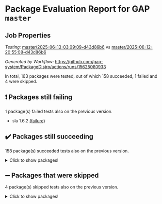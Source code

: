 # Package Evaluation Report for GAP `master`

## Job Properties

*Testing:* [master/2025-06-13-03:09:09-d43d86b6](https://github.com/gap-system/PackageDistro/blob/data/reports/master/2025-06-13-03:09:09-d43d86b6) vs [master/2025-06-12-20:55:08-d43d86b6](https://github.com/gap-system/PackageDistro/blob/data/reports/master/2025-06-12-20:55:08-d43d86b6)

*Generated by Workflow:* https://github.com/gap-system/PackageDistro/actions/runs/15625080933

In total, 163 packages were tested, out of which 158 succeeded, 1 failed and 4 were skipped.

## :exclamation: Packages still failing

1 package(s) failed tests also on the previous version.
- sla 1.6.2 [(failure)](https://github.com/gap-system/PackageDistro/actions/runs/15625080933/job/44017980332)

## :heavy_check_mark: Packages still succeeding

158 package(s) succeeded tests also on the previous version.
<details><summary>Click to show packages!</summary>

- 4ti2interface 2024.11-01 [(success)](https://github.com/gap-system/PackageDistro/actions/runs/15625080933/job/44017980163)
- ace 5.7.0 [(success)](https://github.com/gap-system/PackageDistro/actions/runs/15625080933/job/44017980164)
- aclib 1.3.2 [(success)](https://github.com/gap-system/PackageDistro/actions/runs/15625080933/job/44017980148)
- agt 0.3.1 [(success)](https://github.com/gap-system/PackageDistro/actions/runs/15625080933/job/44017980149)
- alco 1.1.1 [(success)](https://github.com/gap-system/PackageDistro/actions/runs/15625080933/job/44017980168)
- alnuth 3.2.1 [(success)](https://github.com/gap-system/PackageDistro/actions/runs/15625080933/job/44017980161)
- anupq 3.3.1 [(success)](https://github.com/gap-system/PackageDistro/actions/runs/15625080933/job/44017980158)
- atlasrep 2.1.9 [(success)](https://github.com/gap-system/PackageDistro/actions/runs/15625080933/job/44017980151)
- autodoc 2025.05.09 [(success)](https://github.com/gap-system/PackageDistro/actions/runs/15625080933/job/44017980175)
- automata 1.16 [(success)](https://github.com/gap-system/PackageDistro/actions/runs/15625080933/job/44017980176)
- automgrp 1.3.3 [(success)](https://github.com/gap-system/PackageDistro/actions/runs/15625080933/job/44017980181)
- autpgrp 1.11.1 [(success)](https://github.com/gap-system/PackageDistro/actions/runs/15625080933/job/44017980169)
- cap 2025.06-05 [(success)](https://github.com/gap-system/PackageDistro/actions/runs/15625080933/job/44017980170)
- caratinterface 2.3.7 [(success)](https://github.com/gap-system/PackageDistro/actions/runs/15625080933/job/44017980166)
- cddinterface 2024.09.02 [(success)](https://github.com/gap-system/PackageDistro/actions/runs/15625080933/job/44017980160)
- circle 1.6.6 [(success)](https://github.com/gap-system/PackageDistro/actions/runs/15625080933/job/44017980167)
- classicpres 1.22 [(success)](https://github.com/gap-system/PackageDistro/actions/runs/15625080933/job/44017980171)
- cohomolo 1.6.11 [(success)](https://github.com/gap-system/PackageDistro/actions/runs/15625080933/job/44017980162)
- congruence 1.2.7 [(success)](https://github.com/gap-system/PackageDistro/actions/runs/15625080933/job/44017980182)
- corefreesub 0.6 [(success)](https://github.com/gap-system/PackageDistro/actions/runs/15625080933/job/44017980197)
- corelg 1.57 [(success)](https://github.com/gap-system/PackageDistro/actions/runs/15625080933/job/44017980198)
- crime 1.6 [(success)](https://github.com/gap-system/PackageDistro/actions/runs/15625080933/job/44017980231)
- crisp 1.4.6 [(success)](https://github.com/gap-system/PackageDistro/actions/runs/15625080933/job/44017980201)
- crypting 0.10.5 [(success)](https://github.com/gap-system/PackageDistro/actions/runs/15625080933/job/44017980174)
- cryst 4.1.27 [(success)](https://github.com/gap-system/PackageDistro/actions/runs/15625080933/job/44017980191)
- crystcat 1.1.10 [(success)](https://github.com/gap-system/PackageDistro/actions/runs/15625080933/job/44017980220)
- ctbllib 1.3.11 [(success)](https://github.com/gap-system/PackageDistro/actions/runs/15625080933/job/44017980195)
- cubefree 1.20 [(success)](https://github.com/gap-system/PackageDistro/actions/runs/15625080933/job/44017980215)
- curlinterface 2.4.1 [(success)](https://github.com/gap-system/PackageDistro/actions/runs/15625080933/job/44017980189)
- cvec 2.8.3 [(success)](https://github.com/gap-system/PackageDistro/actions/runs/15625080933/job/44017980180)
- datastructures 0.3.1 [(success)](https://github.com/gap-system/PackageDistro/actions/runs/15625080933/job/44017980207)
- deepthought 1.0.8 [(success)](https://github.com/gap-system/PackageDistro/actions/runs/15625080933/job/44017980186)
- design 1.8.2 [(success)](https://github.com/gap-system/PackageDistro/actions/runs/15625080933/job/44017980205)
- difsets 2.3.1 [(success)](https://github.com/gap-system/PackageDistro/actions/runs/15625080933/job/44017980218)
- digraphs 1.10.0 [(success)](https://github.com/gap-system/PackageDistro/actions/runs/15625080933/job/44017980208)
- edim 1.3.8 [(success)](https://github.com/gap-system/PackageDistro/actions/runs/15625080933/job/44017980214)
- example 4.4.0 [(success)](https://github.com/gap-system/PackageDistro/actions/runs/15625080933/job/44017980184)
- examplesforhomalg 2023.10-01 [(success)](https://github.com/gap-system/PackageDistro/actions/runs/15625080933/job/44017980255)
- factint 1.6.3 [(success)](https://github.com/gap-system/PackageDistro/actions/runs/15625080933/job/44017980185)
- ferret 1.0.14 [(success)](https://github.com/gap-system/PackageDistro/actions/runs/15625080933/job/44017980200)
- fga 1.5.0 [(success)](https://github.com/gap-system/PackageDistro/actions/runs/15625080933/job/44017980183)
- fining 1.5.6 [(success)](https://github.com/gap-system/PackageDistro/actions/runs/15625080933/job/44017980196)
- float 1.0.7 [(success)](https://github.com/gap-system/PackageDistro/actions/runs/15625080933/job/44017980193)
- format 1.4.4 [(success)](https://github.com/gap-system/PackageDistro/actions/runs/15625080933/job/44017980190)
- forms 1.2.13 [(success)](https://github.com/gap-system/PackageDistro/actions/runs/15625080933/job/44017980221)
- fplsa 1.2.6 [(success)](https://github.com/gap-system/PackageDistro/actions/runs/15625080933/job/44017980249)
- fr 2.4.13 [(success)](https://github.com/gap-system/PackageDistro/actions/runs/15625080933/job/44017980233)
- francy 2.0.3 [(success)](https://github.com/gap-system/PackageDistro/actions/runs/15625080933/job/44017980224)
- fwtree 1.3 [(success)](https://github.com/gap-system/PackageDistro/actions/runs/15625080933/job/44017980244)
- gapdoc 1.6.7 [(success)](https://github.com/gap-system/PackageDistro/actions/runs/15625080933/job/44017980234)
- gauss 2024.11-01 [(success)](https://github.com/gap-system/PackageDistro/actions/runs/15625080933/job/44017980225)
- gaussforhomalg 2024.08-01 [(success)](https://github.com/gap-system/PackageDistro/actions/runs/15625080933/job/44017980245)
- gbnp 1.1.0 [(success)](https://github.com/gap-system/PackageDistro/actions/runs/15625080933/job/44017980230)
- generalizedmorphismsforcap 2025.02-01 [(success)](https://github.com/gap-system/PackageDistro/actions/runs/15625080933/job/44017980239)
- genss 1.6.9 [(success)](https://github.com/gap-system/PackageDistro/actions/runs/15625080933/job/44017980266)
- gradedmodules 2024.12-01 [(success)](https://github.com/gap-system/PackageDistro/actions/runs/15625080933/job/44017980238)
- gradedringforhomalg 2024.07-01 [(success)](https://github.com/gap-system/PackageDistro/actions/runs/15625080933/job/44017980222)
- grape 4.9.2 [(success)](https://github.com/gap-system/PackageDistro/actions/runs/15625080933/job/44017980229)
- groupoids 1.76 [(success)](https://github.com/gap-system/PackageDistro/actions/runs/15625080933/job/44017980223)
- grpconst 2.6.5 [(success)](https://github.com/gap-system/PackageDistro/actions/runs/15625080933/job/44017980256)
- guarana 0.96.3 [(success)](https://github.com/gap-system/PackageDistro/actions/runs/15625080933/job/44017980247)
- guava 3.20 [(success)](https://github.com/gap-system/PackageDistro/actions/runs/15625080933/job/44017980240)
- hap 1.66 [(success)](https://github.com/gap-system/PackageDistro/actions/runs/15625080933/job/44017980213)
- hapcryst 0.1.15 [(success)](https://github.com/gap-system/PackageDistro/actions/runs/15625080933/job/44017980219)
- hecke 1.5.4 [(success)](https://github.com/gap-system/PackageDistro/actions/runs/15625080933/job/44017980243)
- help 4.0 [(success)](https://github.com/gap-system/PackageDistro/actions/runs/15625080933/job/44017980241)
- homalg 2024.01-01 [(success)](https://github.com/gap-system/PackageDistro/actions/runs/15625080933/job/44017980228)
- homalgtocas 2023.11-01 [(success)](https://github.com/gap-system/PackageDistro/actions/runs/15625080933/job/44017980211)
- ibnp 0.15 [(success)](https://github.com/gap-system/PackageDistro/actions/runs/15625080933/job/44017980248)
- idrel 2.48 [(success)](https://github.com/gap-system/PackageDistro/actions/runs/15625080933/job/44017980271)
- images 1.3.3 [(success)](https://github.com/gap-system/PackageDistro/actions/runs/15625080933/job/44017980258)
- intpic 0.4.0 [(success)](https://github.com/gap-system/PackageDistro/actions/runs/15625080933/job/44017980246)
- io 4.9.1 [(success)](https://github.com/gap-system/PackageDistro/actions/runs/15625080933/job/44017980262)
- io_forhomalg 2023.02-04 [(success)](https://github.com/gap-system/PackageDistro/actions/runs/15625080933/job/44017980235)
- irredsol 1.4.4 [(success)](https://github.com/gap-system/PackageDistro/actions/runs/15625080933/job/44017980236)
- json 2.2.2 [(success)](https://github.com/gap-system/PackageDistro/actions/runs/15625080933/job/44017980251)
- jupyterkernel 1.5.1 [(success)](https://github.com/gap-system/PackageDistro/actions/runs/15625080933/job/44017980254)
- jupyterviz 1.5.6 [(success)](https://github.com/gap-system/PackageDistro/actions/runs/15625080933/job/44017980257)
- kan 1.37 [(success)](https://github.com/gap-system/PackageDistro/actions/runs/15625080933/job/44017980290)
- kbmag 1.5.11 [(success)](https://github.com/gap-system/PackageDistro/actions/runs/15625080933/job/44017980253)
- laguna 3.9.7 [(success)](https://github.com/gap-system/PackageDistro/actions/runs/15625080933/job/44017980285)
- liealgdb 2.2.1 [(success)](https://github.com/gap-system/PackageDistro/actions/runs/15625080933/job/44017980276)
- liepring 2.9.1 [(success)](https://github.com/gap-system/PackageDistro/actions/runs/15625080933/job/44017980278)
- liering 2.4.2 [(success)](https://github.com/gap-system/PackageDistro/actions/runs/15625080933/job/44017980261)
- linearalgebraforcap 2025.06-01 [(success)](https://github.com/gap-system/PackageDistro/actions/runs/15625080933/job/44017980279)
- lins 0.9 [(success)](https://github.com/gap-system/PackageDistro/actions/runs/15625080933/job/44017980259)
- localizeringforhomalg 2023.10-01 [(success)](https://github.com/gap-system/PackageDistro/actions/runs/15625080933/job/44017980301)
- loops 3.4.4 [(success)](https://github.com/gap-system/PackageDistro/actions/runs/15625080933/job/44017980283)
- lpres 1.1.1 [(success)](https://github.com/gap-system/PackageDistro/actions/runs/15625080933/job/44017980274)
- majoranaalgebras 1.5.2 [(success)](https://github.com/gap-system/PackageDistro/actions/runs/15625080933/job/44017980275)
- mapclass 1.4.6 [(success)](https://github.com/gap-system/PackageDistro/actions/runs/15625080933/job/44017980287)
- matgrp 0.71 [(success)](https://github.com/gap-system/PackageDistro/actions/runs/15625080933/job/44017980273)
- matricesforhomalg 2024.11-02 [(success)](https://github.com/gap-system/PackageDistro/actions/runs/15625080933/job/44017980263)
- modisom 3.0.0 [(success)](https://github.com/gap-system/PackageDistro/actions/runs/15625080933/job/44017980308)
- modulepresentationsforcap 2024.09-02 [(success)](https://github.com/gap-system/PackageDistro/actions/runs/15625080933/job/44017980270)
- modules 2024.12-01 [(success)](https://github.com/gap-system/PackageDistro/actions/runs/15625080933/job/44017980284)
- monoidalcategories 2025.03-02 [(success)](https://github.com/gap-system/PackageDistro/actions/runs/15625080933/job/44017980277)
- nconvex 2024.12-01 [(success)](https://github.com/gap-system/PackageDistro/actions/runs/15625080933/job/44017980295)
- nilmat 1.4.2 [(success)](https://github.com/gap-system/PackageDistro/actions/runs/15625080933/job/44017980286)
- nock 1.5 [(success)](https://github.com/gap-system/PackageDistro/actions/runs/15625080933/job/44017980310)
- normalizinterface 1.4.0 [(success)](https://github.com/gap-system/PackageDistro/actions/runs/15625080933/job/44017980317)
- nq 2.5.11 [(success)](https://github.com/gap-system/PackageDistro/actions/runs/15625080933/job/44017980298)
- numericalsgps 1.4.0 [(success)](https://github.com/gap-system/PackageDistro/actions/runs/15625080933/job/44017980307)
- openmath 11.5.3 [(success)](https://github.com/gap-system/PackageDistro/actions/runs/15625080933/job/44017980293)
- orb 5.0.0 [(success)](https://github.com/gap-system/PackageDistro/actions/runs/15625080933/job/44017980302)
- packagemanager 1.6.3 [(success)](https://github.com/gap-system/PackageDistro/actions/runs/15625080933/job/44017980289)
- patternclass 2.4.5 [(success)](https://github.com/gap-system/PackageDistro/actions/runs/15625080933/job/44017980319)
- permut 2.0.5 [(success)](https://github.com/gap-system/PackageDistro/actions/runs/15625080933/job/44017980329)
- polenta 1.3.11 [(success)](https://github.com/gap-system/PackageDistro/actions/runs/15625080933/job/44017980313)
- polymaking 0.8.7 [(success)](https://github.com/gap-system/PackageDistro/actions/runs/15625080933/job/44017980299)
- primgrp 3.4.4 [(success)](https://github.com/gap-system/PackageDistro/actions/runs/15625080933/job/44017980315)
- profiling 2.6.0 [(success)](https://github.com/gap-system/PackageDistro/actions/runs/15625080933/job/44017980282)
- qdistrnd 0.9.5 [(success)](https://github.com/gap-system/PackageDistro/actions/runs/15625080933/job/44017980316)
- qpa 1.35 [(success)](https://github.com/gap-system/PackageDistro/actions/runs/15625080933/job/44017980327)
- quagroup 1.8.4 [(success)](https://github.com/gap-system/PackageDistro/actions/runs/15625080933/job/44017980305)
- radiroot 2.9 [(success)](https://github.com/gap-system/PackageDistro/actions/runs/15625080933/job/44017980311)
- rcwa 4.7.1 [(success)](https://github.com/gap-system/PackageDistro/actions/runs/15625080933/job/44017980320)
- rds 1.8 [(success)](https://github.com/gap-system/PackageDistro/actions/runs/15625080933/job/44017980303)
- recog 1.4.4 [(success)](https://github.com/gap-system/PackageDistro/actions/runs/15625080933/job/44017980340)
- repndecomp 1.3.0 [(success)](https://github.com/gap-system/PackageDistro/actions/runs/15625080933/job/44017980330)
- repsn 3.1.2 [(success)](https://github.com/gap-system/PackageDistro/actions/runs/15625080933/job/44017980365)
- resclasses 4.7.3 [(success)](https://github.com/gap-system/PackageDistro/actions/runs/15625080933/job/44017980326)
- ringsforhomalg 2024.11-02 [(success)](https://github.com/gap-system/PackageDistro/actions/runs/15625080933/job/44017980321)
- sco 2023.08-01 [(success)](https://github.com/gap-system/PackageDistro/actions/runs/15625080933/job/44017980336)
- scscp 2.4.3 [(success)](https://github.com/gap-system/PackageDistro/actions/runs/15625080933/job/44017980323)
- semigroups 5.5.0 [(success)](https://github.com/gap-system/PackageDistro/actions/runs/15625080933/job/44017980318)
- sglppow 2.4 [(success)](https://github.com/gap-system/PackageDistro/actions/runs/15625080933/job/44017980333)
- sgpviz 0.999.6 [(success)](https://github.com/gap-system/PackageDistro/actions/runs/15625080933/job/44017980331)
- simpcomp 2.1.14 [(success)](https://github.com/gap-system/PackageDistro/actions/runs/15625080933/job/44017980344)
- singular 2024.06.03 [(success)](https://github.com/gap-system/PackageDistro/actions/runs/15625080933/job/44017980343)
- sl2reps 1.1 [(success)](https://github.com/gap-system/PackageDistro/actions/runs/15625080933/job/44017980335)
- smallantimagmas 0.4.1 [(success)](https://github.com/gap-system/PackageDistro/actions/runs/15625080933/job/44017980351)
- smallgrp 1.5.4 [(success)](https://github.com/gap-system/PackageDistro/actions/runs/15625080933/job/44017980334)
- smallsemi 0.7.2 [(success)](https://github.com/gap-system/PackageDistro/actions/runs/15625080933/job/44017980341)
- sonata 2.9.6 [(success)](https://github.com/gap-system/PackageDistro/actions/runs/15625080933/job/44017980372)
- sophus 1.27 [(success)](https://github.com/gap-system/PackageDistro/actions/runs/15625080933/job/44017980385)
- sotgrps 1.3 [(success)](https://github.com/gap-system/PackageDistro/actions/runs/15625080933/job/44017980349)
- spinsym 1.5.2 [(success)](https://github.com/gap-system/PackageDistro/actions/runs/15625080933/job/44017980362)
- standardff 1.0 [(success)](https://github.com/gap-system/PackageDistro/actions/runs/15625080933/job/44017980359)
- symbcompcc 1.3.2 [(success)](https://github.com/gap-system/PackageDistro/actions/runs/15625080933/job/44017980347)
- thelma 1.3 [(success)](https://github.com/gap-system/PackageDistro/actions/runs/15625080933/job/44017980357)
- tomlib 1.2.11 [(success)](https://github.com/gap-system/PackageDistro/actions/runs/15625080933/job/44017980369)
- toolsforhomalg 2025.05-01 [(success)](https://github.com/gap-system/PackageDistro/actions/runs/15625080933/job/44017980353)
- toric 1.9.6 [(success)](https://github.com/gap-system/PackageDistro/actions/runs/15625080933/job/44017980356)
- transgrp 3.6.5 [(success)](https://github.com/gap-system/PackageDistro/actions/runs/15625080933/job/44017980345)
- typeset 1.2.2 [(success)](https://github.com/gap-system/PackageDistro/actions/runs/15625080933/job/44017980350)
- ugaly 4.1.3 [(success)](https://github.com/gap-system/PackageDistro/actions/runs/15625080933/job/44017980352)
- unipot 1.6 [(success)](https://github.com/gap-system/PackageDistro/actions/runs/15625080933/job/44017980339)
- unitlib 5.0.0 [(success)](https://github.com/gap-system/PackageDistro/actions/runs/15625080933/job/44017980354)
- utils 0.89 [(success)](https://github.com/gap-system/PackageDistro/actions/runs/15625080933/job/44017980367)
- uuid 0.7 [(success)](https://github.com/gap-system/PackageDistro/actions/runs/15625080933/job/44017980348)
- walrus 0.9991 [(success)](https://github.com/gap-system/PackageDistro/actions/runs/15625080933/job/44017980377)
- wedderga 4.10.5 [(success)](https://github.com/gap-system/PackageDistro/actions/runs/15625080933/job/44017980338)
- wpe 0.8 [(success)](https://github.com/gap-system/PackageDistro/actions/runs/15625080933/job/44017980364)
- xmod 2.93 [(success)](https://github.com/gap-system/PackageDistro/actions/runs/15625080933/job/44017980376)
- xmodalg 1.32 [(success)](https://github.com/gap-system/PackageDistro/actions/runs/15625080933/job/44017980370)
- yangbaxter 0.10.6 [(success)](https://github.com/gap-system/PackageDistro/actions/runs/15625080933/job/44017980373)
- zeromqinterface 0.16 [(success)](https://github.com/gap-system/PackageDistro/actions/runs/15625080933/job/44017980379)
</details>

## :heavy_minus_sign: Packages that were skipped

4 package(s) skipped tests also on the previous version.
<details><summary>Click to show packages!</summary>

- browse 1.8.21 [(skipped)](https://github.com/gap-system/PackageDistro/actions/runs/15625080933/job/44017649803)
- itc 1.5.1 [(skipped)](https://github.com/gap-system/PackageDistro/actions/runs/15625080933/job/44017649803)
- polycyclic 2.16 [(skipped)](https://github.com/gap-system/PackageDistro/actions/runs/15625080933/job/44017649803)
- xgap 4.32 [(skipped)](https://github.com/gap-system/PackageDistro/actions/runs/15625080933/job/44017649803)
</details>

